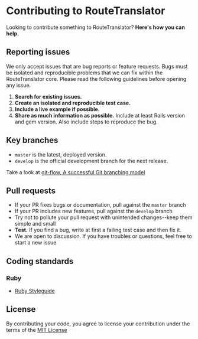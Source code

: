 # Contributing to RouteTranslator

Looking to contribute something to RouteTranslator? **Here's how you can help.**



## Reporting issues

We only accept issues that are bug reports or feature requests. Bugs must be isolated and reproducible problems that we can fix within the RouteTranslator core. Please read the following guidelines before opening any issue.

1. **Search for existing issues.**
2. **Create an isolated and reproducible test case.**
3. **Include a live example if possible.**
4. **Share as much information as possible.** Include at least Rails version and gem version. Also include steps to reproduce the bug.



## Key branches

- `master` is the latest, deployed version.
- `develop` is the official development branch for the next release.

Take a look at [git-flow, A successful Git branching model](http://nvie.com/posts/a-successful-git-branching-model/)



## Pull requests

- If your PR fixes bugs or documentation, pull against the `master` branch
- If your PR includes new features, pull against the `develop` branch
- Try not to pollute your pull request with unintended changes--keep them simple and small
- **Test.** If you find a bug, write at first a failing test case and then fix it.
- We are open to discussion. If you have troubles or questions, feel free to start a new issue



## Coding standards

### Ruby

- [Ruby Styleguide](https://github.com/bbatsov/ruby-style-guide)



## License

By contributing your code, you agree to license your contribution under the terms of the [MIT License](LICENSE)
